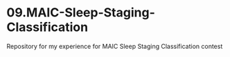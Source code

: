 # 09.MAIC-Sleep-Staging-Classification
Repository for my experience for MAIC Sleep Staging Classification contest
